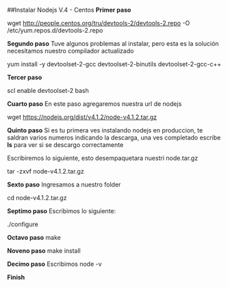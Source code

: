 ##Instalar Nodejs V.4 - Centos
**Primer paso**

wget http://people.centos.org/tru/devtools-2/devtools-2.repo -O /etc/yum.repos.d/devtools-2.repo

**Segundo paso**
Tuve algunos problemas al instalar, pero esta es la solución necesitamos nuestro compilador actualizado

yum install -y devtoolset-2-gcc devtoolset-2-binutils devtoolset-2-gcc-c++

**Tercer paso**

scl enable devtoolset-2 bash

**Cuarto paso**
En este paso agregaremos nuestra url de nodejs

wget https://nodejs.org/dist/v4.1.2/node-v4.1.2.tar.gz 

**Quinto paso**
Si es tu primera ves instalando nodejs en produccion, te saldran varios numeros indicando la descarga, una ves completado escribe **ls** para ver si se descargo correctamente

Escribiremos lo siguiente, esto desempaquetara nuestri node.tar.gz

tar -zxvf node-v4.1.2.tar.gz

**Sexto paso**
Ingresamos a nuestro folder

cd node-v4.1.2.tar.gz

**Septimo paso**
Escribimos lo siguiente:

./configure

**Octavo paso**
make

**Noveno paso**
make install 

**Decimo paso**
Escribimos node -v

**Finish** 



